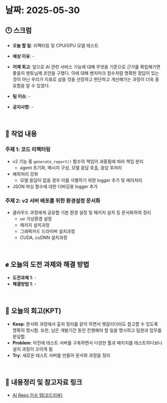 # 날짜: 2025-05-30

## 🕛 스크럼
- **오늘 할 일**: 리팩터링 및 CPU/GPU 모델 테스트
- **예상 이유**: -
- **어제 회고**: 앞으로 AI 관련 서비스 기능에 대해 무엇을 기준으로 근거를 확립해가면 좋을지 멘토님께 조언을 구했다. 이에 대해 벤치마크 점수처럼 명확한 정답이 있는 것이 아닌 우리가 지표로 삼을 것을 선정하고 판단하고 개선해가는 과정이 더욱 중요함을 알 수 있었다.

- **팀 이슈**: -
- **공지사항**: -

<br>

## 💼 작업 내용
### 주제 1: 코드 리팩터링
- v2 기능 중 `generate_report()` 함수의 책임이 과중됨에 따라 책임 분리
   - agent 초기화, 메시지 구성, 모델 응답 호출, 응답 후처리
- 예외처리 강화
   - 모델 응답이 없을 경우 이를 식별하기 위한 logger 추가 및 에러처리
- JSON 파싱 함수에 대한 디버깅용 logger 추가

### 주제 2: v2 서버 배포를 위한 환경설정 문서화
- 클라우드 과정에게 공유할 기본 환경 설정 및 패키지 설치 등 문서화하여 정리
   - uv 가상환경 설정
   - 패키지 설치과정
   - 그래픽카드 드라이버 설치과정
   - CUDA, cuDNN 설치과정

<br>

## ✊ 오늘의 도전 과제와 해결 방법
- **도전과제 1**: -
- **해결방법 1**: -

<br>

## 🤔 오늘의 회고(KPT)
- **Keep**: 문서화 과정에서 출처 정리를 같이 하면서 헷갈리더라도 참고할 수 있도록 명확히 명시함. 또한, 남은 개발기간 동안 진행해야 할 일을 명시하고 팀원과 업무를 분담함.
- **Problem**: 이전에 테스트 서버를 구축하면서 다양한 툴과 패키지를 테스트하다보니 설치 과정이 꼬이게 됨
- **Try**: 새로운 테스트 서버를 만들어 문서화 과정을 정리

<br>

## 🔗 내용정리 및 참고자료 링크
- [AI Repo 이슈 탭(코드리뷰)](https://github.com/100-hours-a-week/2-hertz-ai/issues?q=is%3Aissue%20state%3Aclosed%20label%3A%22%E2%98%91%EF%B8%8F%20QA%22)
